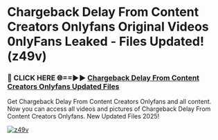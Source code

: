 # Chargeback Delay From Content Creators Onlyfans Original Videos 0nlyFans Leaked - Files Updated! (z49v)

<h3>🔴 CLICK HERE 🌐==►► <a href="https://tinyurl.com/ms9xzufz" rel="nofollow">Chargeback Delay From Content Creators Onlyfans Updated Files</a></h3>

Get Chargeback Delay From Content Creators Onlyfans and all content. Now you can access all videos and pictures of Chargeback Delay From Content Creators Onlyfans. New Updated Files 2025!

[![z49v](https://i.imgur.com/PQ7UWWw.gif)](https://tinyurl.com/ms9xzufz)
